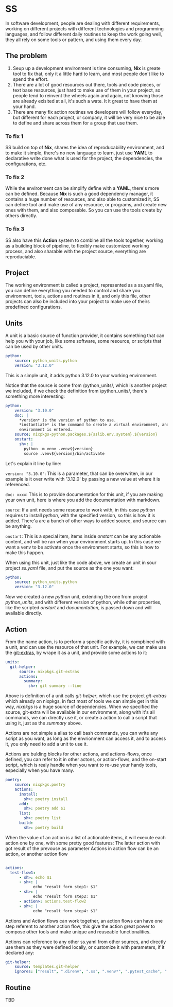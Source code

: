 # SS

In software development, people are dealing with different requirements, working on different projects with different technologies and programming languages, and follow different daily routines to keep the work going well, they all rely on some tools or pattern, and using them every day.

## The problem

1. Seup up a development environment is time consuming, __Nix__ is greate tool to fix that, only it a little hard to learn, and most people don't like to spend the effort.
2. There are a lot of good resources out there, tools and code pieces, or text base resources, just hard to make use of them in your project, so people tend to reinvent the wheels again and again, not knowing those are already exisited at all, it's such a wate. It it great to have them at your hand.
3. There are many fix action routines we developers will follow everyday, but different for each project, or company, it will be very nice to be able to define and share across them for a group that use them.

### To fix 1

SS build on top of __Nix__, shares the idea of reproducability environment, and to make it simple, there's no new language to learn, just use __YAML__ to declarative write done what is used for the project, the dependencies, the configurations, etc.

### To fix 2

While the environment can be simplify define with a __YAML__, there's more can be defined. Because __Nix__ is such a good dependenciy manager, it contains a huge number of resources, and also able to customized it, SS can define tool and make use of any resource, or programs, and create new ones with them, and also composable. So you can use the tools create by others directly.

### To fix 3

SS also have this __Action__ system to combine all the tools together, working as a building block of pipeline, to flexibly make customized working process, and also sharable with the project source, everything are reproduciable.

## Project

The working environment is called a project, represented as a ss.yaml file, you can define everything you needed to control and share you environment, tools, actions and routines in it, and only this file, other projects can also be included into your project to make use of theirs predefined configurations.

## Units

A unit is a basic source of function provider, it contains something that can help you with your job, like some software, some resource, or scripts that can be used by other units.

```yaml
python:
    source: python_units.python
    version: "3.12.0"
```

This is a simple unit, it adds python 3.12.0 to your working environment.

Notice that the source is come from /python_units/, which is another project we included, if we check the definition from \python_units/, there's something more interesting:

```yaml
python:
    version: "3.10.0"
    doc: |
      *version* is the version of python to use.
      *instantiate* is the command to create a virtual environment, and automatically activate when the working
      environment is entered.
    source: nixpkgs-python.packages.${sslib.env.system}.${version}
    onstart:
      sh>: |
        python -m venv .venv${version}
        source .venv${version}/bin/activate
```

Let's explain it line by line:

`version: "3.10.0"`: This is a parameter, that can be overwriten, in our example is it over write with '3.12.0' by passing a new value at where it is referenced.

`doc: xxxx`: This is to provide documentation for this unit, if you are making your own unit, here is where you add the documentation with markdown.

`source`: If a unit needs some resource to work with, in this case *python* requires to install *python*, with the specified version, so this is how it is added. There'a are a bunch of other ways to added source, and source can be anything.

`onstart`: This is a special item, items inside *onstart* can be any actionable content, and will be ran when your environment starts up. In this case we want a venv to be activate once the environment starts, so this is how to make this happen.

When using this unit, just like the code above, we create an unit in sour project *ss.yaml* file, and put the source as the one you want:

```yaml
python:
    source: python_units.python
    version: "3.12.0"
```

Now we created a new *python* unit, extending the one from project *python_units*, and with different version of python, while other properties, like the scripted *onstart* and *documentation*, is passed down and will available directly.

## Action

From the name action, is to perform a specific activity, it is compbined with a unit, and can use the resource of that unit.
For example, we can make use the [git-extras](https://github.com/tj/git-extras), by wrape it as a unit, and provide some actions to it:

```yaml
units:
  git-helper:
      source: nixpkgs.git-extras
      actions:
        summary:
          sh>: git summary --line
```

Above is definition of a unit calls *git-helper*, which use the project *git-extras* which already on nixpkgs, in fact most of tools we can simple get in this way, *nixpkgs* is a huge source of dependencies. When we specified the source, git-extra will be available in our environment, along with it's all commands, we can directly use it, or create a action to call a script that using it, just as the *summary* above.

Actions are not simple a alias to call bash commands, you can write any script as you want, as long as the envrionment can access it, and to access it, you only need to add a unit to use it.

Actions are bulding blocks for other actions, and actions-flows, once defined, you can refer to it in other actons, or action-flows, and the on-start script, which is realy handle when you want to re-use your handy tools, especially when you have many.

```yaml
poetry:
    source: nixpkgs.poetry
    actions:
      install:
        sh>: poetry install
      add:
        sh>: poetry add $1
      list:
        sh>: poetry list
      build:
        sh>: poetry build

```

When the value of an action is a list of actionable items, it will execute each action one by one, with some pretty good features:
The latter action with got result of the prevouse as parameter
Actions in action flow can be an action, or another action flow

```yaml

actions:
  test-flow1:
      - sh>: echo $1
      - sh>: |
            echo "result form step1: $1"
      - sh>: |
            echo "result form step2: $1"
      - action>: actions.test-flow2
      - sh>: |
            echo "result form step4: $1"
```

Actions and Action flows can work together, an action flows can have one step referent to another action flow, this give the action great power to compose other tools and make unique and reuseable functionalities.

Actions can reference to any other ss.yaml from other sources, and directly use them as they were defined locally, or customize it with parameters, if it declared any:

```yaml
git-helper:
    source: templates.git-helper
    ignores: ["result", ".direnv", ".ss", ".venv*", ".pytest_cache", ".mypy_cache", "dist", "build", "*.egg-info", ".tox", ".nox", ".coverage", ".eggs", "__pycache__", ".pytest"]
```

## Routine

TBD
